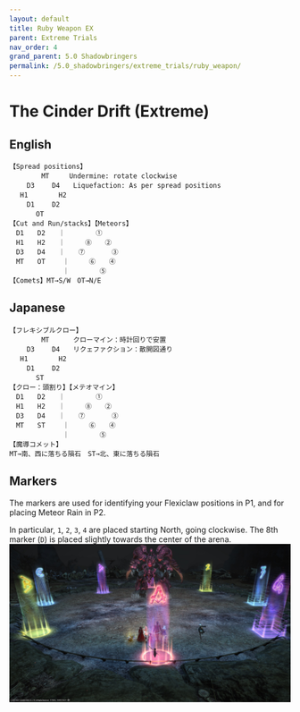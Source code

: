 ```yaml
---
layout: default
title: Ruby Weapon EX
parent: Extreme Trials
nav_order: 4
grand_parent: 5.0 Shadowbringers
permalink: /5.0_shadowbringers/extreme_trials/ruby_weapon/
---
```


# The Cinder Drift (Extreme)

## English
```
【Spread positions】
　 　　  MT　　　Undermine: rotate clockwise
　　 D3　　 D4　　Liquefaction: As per spread positions
　 H1　　　 　H2
　　 D1　　 D2
　　　　OT
【Cut and Run/stacks】【Meteors】
　D1　　D2　　｜　　　　 ①
　H1　　H2　　｜　　　⑧　　②
　D3　　D4　　｜　　⑦　　　　③
　MT　　OT　　 ｜　　　⑥　　④
　　　　　　　　｜　　　　 ⑤
【Comets】MT→S/W　OT→N/E
```

## Japanese
```
【フレキシブルクロー】
　 　　  MT　　　 クローマイン：時計回りで安置
　　 D3　　 D4　　リクェファクション：散開図通り
　 H1　　　 　H2
　　 D1　　 D2
　　　　ST
【クロー：頭割り】【メテオマイン】
　D1　　D2　　｜　　　　 ①
　H1　　H2　　｜　　　⑧　　②
　D3　　D4　　｜　　⑦　　　　③
　MT　　ST　　 ｜　　　⑥　　④
　　　　　　　　｜　　　　 ⑤
【魔導コメット】
MT→南、西に落ちる隕石　ST→北、東に落ちる隕石
```

## Markers

The markers are used for identifying your Flexiclaw positions in P1, and for placing Meteor Rain in P2.

In particular, `1`, `2`, `3`, `4` are placed starting North, going clockwise. The 8th marker (`D`) is placed slightly towards the center of the arena.
![](images/markers.jpg)